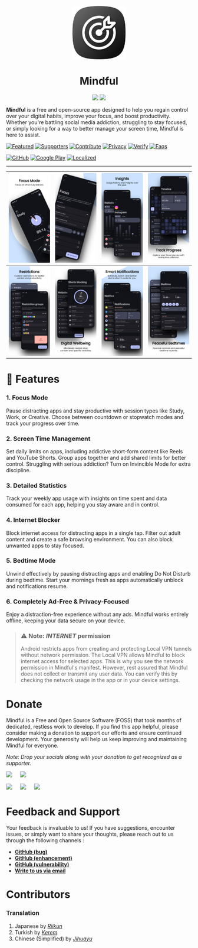 
<div align="center">
    <a href="https://bemindful.vercel.app/"><img alt="Icon" src="docs/assets/mindful.png" width="144px" /></a>
    <h1> <b>Mindful</b></h1>
    <a href="https://play.google.com/store/apps/details?id=com.mindful.android"><img src="https://play.google.com/intl/en_us/badges/static/images/badges/en_badge_web_generic.png" height="96" /></a>
    <a href="https://github.com/akamrnagar/mindful/releases/latest"><img src="docs/assets/github_badge.png" height="96" /></a>
</div>


**Mindful** is a free and open-source app designed to help you regain control over your digital habits, improve your focus, and boost productivity. Whether you're battling social media addiction, struggling to stay focused, or simply looking for a way to better manage your screen time, Mindful is here to assist.


[![Featured](https://img.shields.io/badge/Featured-🎉-black)](docs/FEATURED.md) 
[![Supporters](https://img.shields.io/badge/Supporters-👻-black)](docs/SUPPORTERS.md) 
[![Contribute](https://img.shields.io/badge/Build_&_Contribute-🛠️-black)](docs/CONTRIBUTING.md)
[![Privacy](https://img.shields.io/badge/Privacy_Policy-📃-black)](https://bemindful.vercel.app/privacy) 
[![Verify](https://img.shields.io/badge/Verify-🔐-black)](docs/VERIFICATION.md) 
[![Faqs](https://img.shields.io/badge/FAQs-🙋-black)](docs/FAQS.md) 

[![GitHub](https://img.shields.io/github/downloads/akamrnagar/mindful/total?logo=github&cacheSeconds=3600)](https://github.com/akamrnagar/mindful/releases/latest)
[![Google Play](https://img.shields.io/endpoint?color=40bb12&logo=google-play&url=https%3A%2F%2Fplay.cuzi.workers.dev%2Fplay%3Fi%3Dcom.mindful.android%26l%3Ddownloads%26m%3D%24totalinstalls)](https://play.google.com/store/apps/details?id=com.mindful.android)
[![Localized](https://badges.crowdin.net/mindful/localized.svg)](https://crowdin.com/project/mindful)


---

| <img src="docs/assets/screenshots/screenshot_1.png"> | <img src="docs/assets/screenshots/screenshot_2.png"> | <img src="docs/assets/screenshots/screenshot_3.png"> | <img src="docs/assets/screenshots/screenshot_4.png"> |
| ---------------------------------------------------- | ---------------------------------------------------- | ---------------------------------------------------- | ---------------------------------------------------- |
| <img src="docs/assets/screenshots/screenshot_5.png"> | <img src="docs/assets/screenshots/screenshot_6.png"> | <img src="docs/assets/screenshots/screenshot_7.png"> | <img src="docs/assets/screenshots/screenshot_8.png"> |

# 💪 Features

### 1. Focus Mode 
Pause distracting apps and stay productive with session types like Study, Work, or Creative. Choose between countdown or stopwatch modes and track your progress over time.

### 2. Screen Time Management
Set daily limits on apps, including addictive short-form content like Reels and YouTube Shorts. Group apps together and add shared limits for better control. Struggling with serious addiction? Turn on Invincible Mode for extra discipline.

### 3. Detailed Statistics
Track your weekly app usage with insights on time spent and data consumed for each app, helping you stay aware and in control.

### 4. Internet Blocker
Block internet access for distracting apps in a single tap. Filter out adult content and create a safe browsing environment. You can also block unwanted apps to stay focused.

### 5. Bedtime Mode
Unwind effectively by pausing distracting apps and enabling Do Not Disturb during bedtime. Start your mornings fresh as apps automatically unblock and notifications resume.

### 6. Completely Ad-Free & Privacy-Focused
Enjoy a distraction-free experience without any ads. Mindful works entirely offline, keeping your data secure on your device.


> ### ⚠️ Note: *INTERNET* permission
> Android restricts apps from creating and protecting Local VPN tunnels without network permission. The Local VPN allows Mindful to block internet access for selected apps. This is why you see the network permission in Mindful's manifest. However, rest assured that Mindful does not collect or transmit any user data. You can verify this by checking the network usage in the app or in your device settings. 



# Donate 

Mindful is a Free and Open Source Software (FOSS) that took months of dedicated, restless work to develop. If you find this app helpful, please consider making a donation to support our efforts and ensure continued development. Your generosity will help us keep improving and maintaining Mindful for everyone.

_Note: Drop your socials along with your donation to get recognized as a supporter._

<a href="https://buymeacoffee.com/akamrnagar"><img src="docs/assets/donation/bmc_qr.png" height="184" ></a>
&emsp;
<a href="https://github.com/akaMrNagar/Mindful?tab=readme-ov-file#donate"><img src="docs/assets/donation/upi_qr.png" height="184" ></a>

<a href="https://buymeacoffee.com/akamrnagar"><img src="https://img.shields.io/badge/-Buy%20Me%20A%20Coffee-394379?logo=Buy-Me-A-Coffee&logoColor=ffdd00" height="32"></a>
&emsp;
<a href="https://github.com/akaMrNagar/Mindful?tab=readme-ov-file#donate"><img src="https://img.shields.io/badge/akamrnagar@upi-394379?logo=zalando&logoColor=f47820" height="32"></a>
&emsp;
<a href="https://github.com/sponsors/akaMrNagar"><img src="https://img.shields.io/badge/GitHub%20Sponser-394379?logo=GitHub-Sponsors&logoColor=f92f60" height="32"></a>


# Feedback and Support

Your feedback is invaluable to us! If you have suggestions, encounter issues, or simply want to share your thoughts, please reach out to us through the following channels : 

* **[GitHub (bug)](https://github.com/akaMrNagar/Mindful/issues/new?&template=bug_report.md)**
* **[GitHub (enhancement)](https://github.com/akaMrNagar/Mindful/issues/new?&tem**plate=feature_request.md)**
* **[GitHub (vulnerability)](https://github.com/akaMrNagar/Mindful/security/advisories/new)**
* **[Write to us via email](mailto:help.lasthopedevs@gmail.com)**


# Contributors

    
### Translation

 1. Japanese by [*Riikun*](https://crowdin.com/profile/riikun)
 2. Turkish by [*Kerem*](https://crowdin.com/profile/keremk)
 3. Chinese (Simplified) by [*Jihuayu*](https://crowdin.com/profile/jihuayu)
